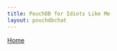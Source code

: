 ```yaml
---
title: PouchDB for Idiots Like Me
layout: pouchdbchat
---
```

                                                                                                
[Home](http://nigelkelly.github.io)

